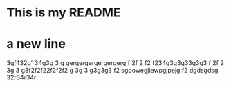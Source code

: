 # This is my README
# a new line


3gf432g'
34g3g
3
g
gergergergergergerg
f
2f
2
f2
f234g3g3g33g3g3
f
2f
2
3g
3
g3f2f2f22f2f2f2
g
3g
3
g3g3g3
f2
sgpowegjiewpgjpejg
f2
dgdsgdsg
32r34r34r

